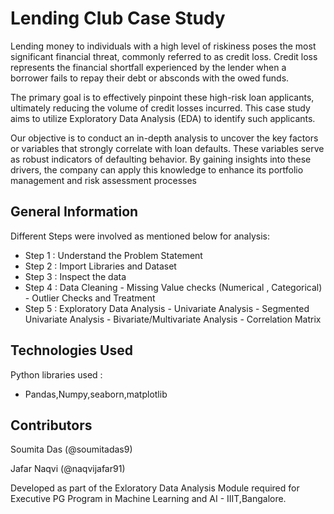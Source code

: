 # Lending Club Case Study
Lending money to individuals with a high level of riskiness poses the most significant financial threat, commonly referred to as credit loss. Credit loss represents the financial shortfall experienced by the lender when a borrower fails to repay their debt or absconds with the owed funds.

The primary goal is to effectively pinpoint these high-risk loan applicants, ultimately reducing the volume of credit losses incurred. This case study aims to utilize Exploratory Data Analysis (EDA) to identify such applicants.

Our objective is to conduct an in-depth analysis to uncover the key factors or variables that strongly correlate with loan defaults. These variables serve as robust indicators of defaulting behavior. By gaining insights into these drivers, the company can apply this knowledge to enhance its portfolio management and risk assessment processes


<!-- You can include any other section that is pertinent to your problem -->

## General Information
Different Steps were involved as mentioned below for analysis:
- Step 1 : Understand the Problem Statement
- Step 2 : Import Libraries and Dataset
- Step 3 : Inspect the data
- Step 4 : Data Cleaning
          - Missing Value checks (Numerical , Categorical)
          - Outlier Checks and Treatment
- Step 5 : Exploratory Data Analysis
          - Univariate Analysis
          - Segmented Univariate Analysis
          - Bivariate/Multivariate Analysis
          - Correlation Matrix 
        

## Technologies Used
  Python libraries used :
  - Pandas,Numpy,seaborn,matplotlib

<!-- As the libraries versions keep on changing, it is recommended to mention the version of library used in this project -->


## Contributors
Soumita Das (@soumitadas9)

Jafar Naqvi (@naqvijafar91)




Developed as part of the Exloratory Data Analysis Module required for Executive PG Program in Machine Learning and AI - IIIT,Bangalore.
